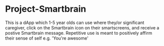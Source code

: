 # Project-Smartbrain
This is a dApp which 1-5 year olds can use where they/or significant caregiver, click on the Smartbrain icon on their smartscreens, and receive a postive Smartbrain message. Repetitive use is meant to positively affirm their sense of self e.g. 'You're awesome'
